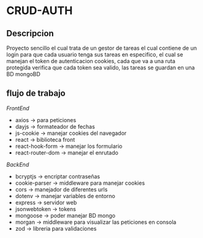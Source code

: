 # CRUD-AUTH

## Descripcion

Proyecto sencillo el cual trata de un gestor de tareas el cual contiene de un login para que cada usuario tenga sus tareas en especifico, el cual se manejan el token de autenticacion cookies, cada que va a una ruta protegida verifica que cada token sea valido, las tareas se guardan en una BD mongoBD

## flujo de trabajo

_FrontEnd_

- axios -> para peticiones
- dayjs -> formateador de fechas
- js-cookie -> manejar cookies del navegador
- react -> biblioteca front
- react-hook-form -> manejar los formulario
- react-router-dom -> manejar el enrutado

_BackEnd_

- bcryptjs -> encriptar contraseñas
- cookie-parser -> middleware para manejar cookies
- cors -> manejador de diferentes urls
- dotenv -> manejar variables de entorno
- express -> servidor web
- jsonwebtoken -> tokens
- mongoose -> poder manejar BD mongo
- morgan -> middleware para visualizar las peticiones en consola
- zod -> libreria para validaciones
